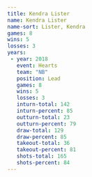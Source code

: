 ```yaml
---
title: Kendra Lister
name: Kendra Lister
name-sort: Lister, Kendra
games: 8
wins: 5
losses: 3
years:
 - year: 2018
   event: Hearts
   team: "NB"
   position: Lead
   games: 8
   wins: 5
   losses: 3
   inturn-total: 142
   inturn-percent: 85
   outturn-total: 23
   outturn-percent: 79
   draw-total: 129
   draw-percent: 85
   takeout-total: 36
   takeout-percent: 81
   shots-total: 165
   shots-percent: 84
---
```

